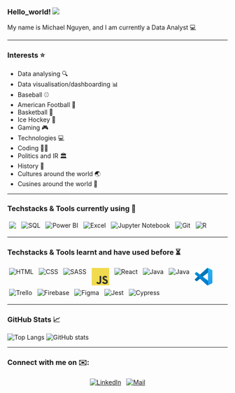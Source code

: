 ### Hello_world!  <img src="https://raw.githubusercontent.com/MartinHeinz/MartinHeinz/master/wave.gif" width="30px">

My name is Michael Nguyen, and I am currently a Data Analyst :computer:

---

### Interests :star:

- Data analysing 🔍
- Data visualisation/dashboarding 📊
- Baseball :baseball:
- American Football 🏈 
- Basketball 🏀
- Ice Hockey 🏒
- Gaming 🎮
- Technologies 💻
- Coding 👨‍💻 
- Politics and IR 🏛
- History 🏺
- Cultures around the world 🌏 
- Cusines around the world 🍲

---

### Techstacks & Tools currently using 🧰


<p >

 <img src="https://img.icons8.com/color/452/python--v1.png" style="vertical-align:top; margin:4px"  height="40" style="vertical-align:top; margin:4px">
 
 <img src="https://img.icons8.com/external-soft-fill-juicy-fish/344/external-sql-servers-and-networks-soft-fill-soft-fill-juicy-fish.png" alt="SQL" height="40" style="vertical-align:top; margin:4px"  height="40" style="vertical-align:top; margin:4px">
 
   <img src="https://img.icons8.com/color/344/power-bi.png" alt="Power BI" height="40" style="vertical-align:top; margin:4px"  height="40" style="vertical-align:top; margin:4px">
 
   <img src="https://img.icons8.com/color/344/microsoft-excel-2019--v1.png" alt="Excel" height="40" style="vertical-align:top; margin:4px"  height="40" style="vertical-align:top; margin:4px">

 <img src="https://img.icons8.com/fluency/344/jupyter.png" alt="Jupyter Notebook" height="40" style="vertical-align:top; margin:4px"  height="40" style="vertical-align:top; margin:4px">
 
 
 <img src="https://img.icons8.com/color/48/000000/git.png" alt="Git" height="40" style="vertical-align:top; margin:4px">

 
 <img src="https://img.icons8.com/fluency/48/null/r-project.png" alt="R" height="40" style="vertical-align:top; margin:4px">
 


</p>

--- 

### Techstacks & Tools learnt and have used before ⏳

<p>
<img src="https://img.icons8.com/color/480/000000/html-5--v1.png" alt="HTML" height="40" style="vertical-align:top; margin:4px"  height="40" style="vertical-align:top; margin:4px">

 <img src="https://img.icons8.com/color/48/000000/css3.png" height="40" style="vertical-align:top; margin:4px" alt="CSS" height="40" style="vertical-align:top; margin:4px">
 
<img src="https://img.icons8.com/color/48/000000/sass.png" alt="SASS" height="40" style="vertical-align:top; margin:4px">
 
 <img src="https://raw.githubusercontent.com/github/explore/80688e429a7d4ef2fca1e82350fe8e3517d3494d/topics/javascript/javascript.png" alt="Javascript" height="40" style="vertical-align:top; margin:4px">
 
 <img src="https://img.icons8.com/plasticine/100/000000/react.png" alt="React" height="40" style="vertical-align:top; margin:4px">
 
 <img src="https://img.icons8.com/color/48/000000/java-coffee-cup-logo.png" alt="Java" height="40" style="vertical-align:top; margin:4px">
 
<img src="https://img.icons8.com/color/48/000000/intellij-idea.png" alt="Java" height="40" style="vertical-align:top; margin:4px">
 
 <img src="https://raw.githubusercontent.com/github/explore/80688e429a7d4ef2fca1e82350fe8e3517d3494d/topics/visual-studio-code/visual-studio-code.png" alt="VS Code" height="40" style="vertical-align:top; margin:4px">
 
<img src="https://img.icons8.com/color/48/000000/trello.png" alt="Trello" height="40" style="vertical-align:top; margin:4px">
 
<img src="https://img.icons8.com/color/48/000000/firebase.png" alt="Firebase" height="40" style="vertical-align:top; margin:4px">
 
 <img src="https://img.icons8.com/doodle/48/000000/figma.png" alt="Figma" height="40" style="vertical-align:top; margin:4px">
 
 <img src=https://cdn.freebiesupply.com/logos/large/2x/jest-logo-png-transparent.png alt="Jest" height="40" style="vertical-align:top; margin:4px">
 
  <img src=https://upload.wikimedia.org/wikipedia/commons/a/a4/Cypress.png alt="Cypress" height="40" style="vertical-align:top; margin:4px">
</p>

---

### GitHub Stats 📈

![Top Langs](https://github-readme-stats.vercel.app/api/top-langs/?username=junyimn&theme=tokyonight)
![GitHub stats](https://github-readme-stats.vercel.app/api?username=junyimn&show_icons=true&theme=tokyonight)


--- 

###  Connect with me on ✉️:


<p align="center">
 <a href="https://www.linkedin.com/in/michael-nguyen6/" target="_blank" rel="noopener noreferrer"> <img src="https://img.icons8.com/fluent/48/000000/linkedin.png" alt="LinkedIn" height="40" style="vertical-align:top; margin:4px"></a>
 <a href="mailto:junyimn@outlook.com"> <img src="https://img.icons8.com/fluent/48/000000/mail.png" alt="Mail" height="40" style="vertical-align:top; margin:4px"></a>
</p>


